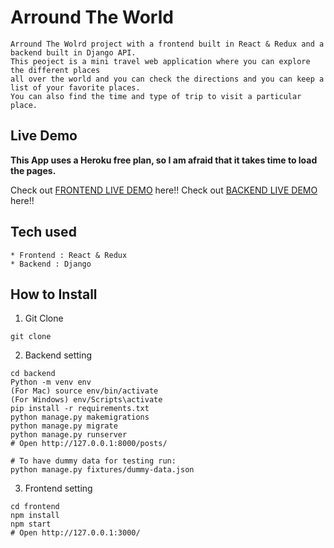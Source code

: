 # Arround The World

```
Arround The Wolrd project with a frontend built in React & Redux and a backend built in Django API.
This peoject is a mini travel web application where you can explore the different places 
all over the world and you can check the directions and you can keep a list of your favorite places.
You can also find the time and type of trip to visit a particular place.
```

## Live Demo

**This App uses a Heroku free plan, so I am afraid that it takes time to load the pages.**

Check out [FRONTEND LIVE DEMO](https://aroudn-the-world-frontend.herokuapp.com/) here!!
Check out [BACKEND LIVE DEMO](https://around-the-world-backend1.herokuapp.com/) here!!


## Tech used

```
* Frontend : React & Redux
* Backend : Django
```

## How to Install

1. Git Clone

```
git clone 
```

2. Backend setting

```
cd backend
Python -m venv env
(For Mac) source env/bin/activate
(For Windows) env/Scripts\activate
pip install -r requirements.txt
python manage.py makemigrations
python manage.py migrate
python manage.py runserver
# Open http://127.0.0.1:8000/posts/

# To have dummy data for testing run:
python manage.py fixtures/dummy-data.json
```

3. Frontend setting

```
cd frontend
npm install
npm start
# Open http://127.0.0.1:3000/
```
